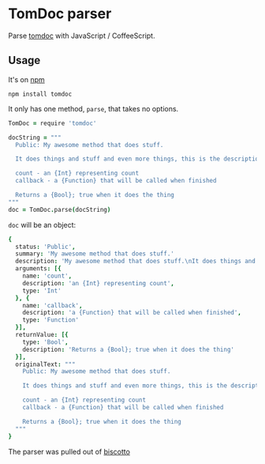 # TomDoc parser

Parse [tomdoc][tomdoc] with JavaScript / CoffeeScript.

## Usage

It's on [npm](https://www.npmjs.org/package/tomdoc)

```
npm install tomdoc
```

It only has one method, `parse`, that takes no options.

```coffee
TomDoc = require 'tomdoc'

docString = """
  Public: My awesome method that does stuff.

  It does things and stuff and even more things, this is the description.

  count - an {Int} representing count
  callback - a {Function} that will be called when finished

  Returns a {Bool}; true when it does the thing
"""
doc = TomDoc.parse(docString)
```

`doc` will be an object:

```coffee
{
  status: 'Public',
  summary: 'My awesome method that does stuff.'
  description: 'My awesome method that does stuff.\nIt does things and stuff and even more things, this is the description.',
  arguments: [{
    name: 'count',
    description: 'an {Int} representing count',
    type: 'Int'
  }, {
    name: 'callback',
    description: 'a {Function} that will be called when finished',
    type: 'Function'
  }],
  returnValue: [{
    type: 'Bool',
    description: 'Returns a {Bool}; true when it does the thing'
  }],
  originalText: """
    Public: My awesome method that does stuff.

    It does things and stuff and even more things, this is the description.

    count - an {Int} representing count
    callback - a {Function} that will be called when finished

    Returns a {Bool}; true when it does the thing
  """
}
```

The parser was pulled out of [biscotto][biscotto]


[tomdoc]:http://tomdoc.org
[biscotto]:https://github.com/atom/biscotto/tree/master/src/nodes
